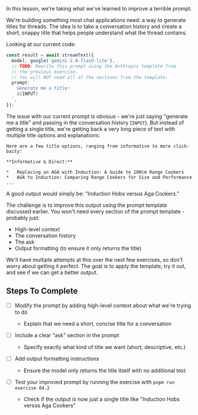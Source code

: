 In this lesson, we're taking what we've learned to improve a terrible prompt.

We're building something most chat applications need: a way to generate titles for threads. The idea is to take a conversation history and create a short, snappy title that helps people understand what the thread contains.

Looking at our current code:

```typescript
const result = await streamText({
  model: google('gemini-2.0-flash-lite'),
  // TODO: Rewrite this prompt using the Anthropic template from
  // the previous exercise.
  // You will NOT need all of the sections from the template.
  prompt: `
    Generate me a title:
    ${INPUT}
  `,
});
```

The issue with our current prompt is obvious - we're just saying "generate me a title" and passing in the conversation history (`INPUT`). But instead of getting a single title, we're getting back a very long piece of text with multiple title options and explanations:

```
Here are a few title options, ranging from informative to more click-baity:

**Informative & Direct:**

*   Replacing an AGA with Induction: A Guide to 100cm Range Cookers
*   AGA to Induction: Comparing Range Cookers for Size and Performance
...
```

A good output would simply be: "Induction Hobs versus Aga Cookers."

The challenge is to improve this output using the prompt template discussed earlier. You won't need every section of the prompt template - probably just:

- High-level context
- The conversation history
- The ask
- Output formatting (to ensure it only returns the title)

We'll have multiple attempts at this over the next few exercises, so don't worry about getting it perfect. The goal is to apply the template, try it out, and see if we can get a better output.

## Steps To Complete

- [ ] Modify the prompt by adding high-level context about what we're trying to do
  - Explain that we need a short, concise title for a conversation

- [ ] Include a clear "ask" section in the prompt
  - Specify exactly what kind of title we want (short, descriptive, etc.)

- [ ] Add output formatting instructions
  - Ensure the model only returns the title itself with no additional text

- [ ] Test your improved prompt by running the exercise with `pnpm run exercise 04.2`
  - Check if the output is now just a single title like "Induction Hobs versus Aga Cookers"
